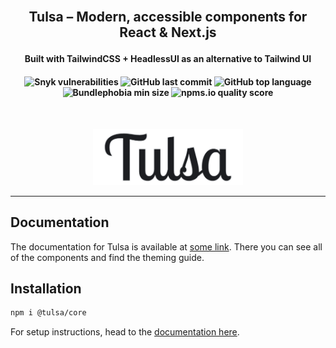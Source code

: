 <!-- markdownlint-disable MD033 MD041 -->

<br />

<h2 align="center">

Tulsa – Modern, accessible components for React & Next.js

</h2>

<h4 align="center">
  <b>Built with TailwindCSS + HeadlessUI as an alternative to Tailwind UI</b>
</h4>

<h4 align="center">
    <img alt="Snyk vulnerabilities" src="https://shields.io/snyk/vulnerabilities/github/dilan-dio4/tulsa?style=flat-square" />
    <img alt="GitHub last commit" src="https://img.shields.io/github/last-commit/dilan-dio4/tulsa?style=flat-square">
    <img alt="GitHub top language" src="https://img.shields.io/github/languages/top/dilan-dio4/tulsa?style=flat-square">
    <img alt="Bundlephobia min size" src="https://img.shields.io/bundlephobia/min/react?style=flat-square">
    <img alt="npms.io quality score" src="https://img.shields.io/npms-io/quality-score/tulsa?style=flat-square">
</h4>

<br />

<p align="center">
  <img src="packages/docs/static/img/tulsa-min-background.png" width="240" alt="Keagate Icon">
</p>

<hr />

## Documentation

The documentation for Tulsa is available at [some link](https://dilan-dio4.github.io/tulsa/). There you can see all of the components and find the theming guide.

## Installation

```bash
npm i @tulsa/core
```

For setup instructions, head to the [documentation here](https://dilan-dio4.github.io/tulsa/installation).
